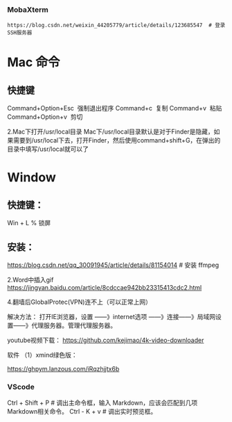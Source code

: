 




### MobaXterm

```
https://blog.csdn.net/weixin_44205779/article/details/123685547  # 登录SSH服务器

```




# Mac 命令
## 快捷键
Command+Option+Esc   强制退出程序
Command+c    		         复制
Command+v     		         粘贴
Command+Option+v            剪切

2.Mac下打开/usr/local目录
Mac下/usr/local目录默认是对于Finder是隐藏，如果需要到/usr/local下去，打开Finder，然后使用command+shift+G，在弹出的目录中填写/usr/local就可以了



# Window 
## 快捷键：
Win + L   % 锁屏


## 安装：

https://blog.csdn.net/qq_30091945/article/details/81154014  # 安装 ffmpeg


2.Word中插入gif
https://jingyan.baidu.com/article/8cdccae942bb23315413cdc2.html




4.翻墙后GlobalProtec(VPN)连不上（可以正常上网）

解决方法：
打开IE浏览器，设置 ——》internet选项 ——》连接——》局域网设置——》代理服务器。管理代理服务器。



youtube视频下载： https://github.com/kejimao/4k-video-downloader



软件
（1）xmind绿色版：

https://ghpym.lanzous.com/iRqzhjjtx6b



### VScode
Ctrl + Shift + P     # 调出主命令框，输入 Markdown，应该会匹配到几项 Markdown相关命令。
Ctrl - K  +  v       # 调出实时预览框。




